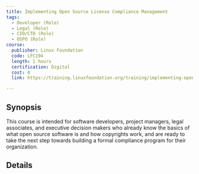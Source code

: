 ```yaml
--- 
title: Implementing Open Source License Compliance Management
tags:
  - Developer (Role)
  - Legal (Role)
  - CIO/CTO (Role)
  - OSPO (Role)
course:
  publisher: Linux Foundation
  code: LFC194
  length: 1 hours
  certification: Digital
  cost: 0
  link: https://training.linuxfoundation.org/training/implementing-open-source-license-compliance-management-lfc194/

---
```


## Synopsis

This course is intended for software developers, project managers, legal associates, and executive decision makers who already know the basics of what open source software is and how copyrights work, and are ready to take the next step towards building a formal compliance program for their organization.

## Details

<CourseDetails course={frontMatter.course}/>
